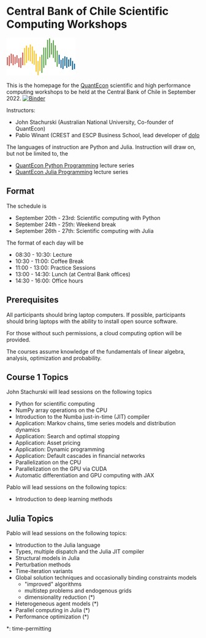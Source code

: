# Central Bank of Chile Scientific Computing Workshops

![](qe-logo-large.png)

This is the homepage for the [QuantEcon](https://quantecon.org/) scientific
and high performance computing workshops to be held at the Central Bank of
Chile in September 2022. [![Binder](https://mybinder.org/badge_logo.svg)](https://mybinder.org/v2/gh/QuantEcon/cbc_workshops/HEAD)

Instructors:

* John Stachurski (Australian National University, Co-founder of QuantEcon)
* Pablo Winant (CREST and ESCP Business School, lead developer of [dolo](https://github.com/EconForge/dolo.py)

The languages of instruction are Python and Julia.  Instruction will draw on,
but not be limited to, the 

* [QuantEcon Python Programming](https://python-programming.quantecon.org/intro.html) lecture series
* [QuantEcon Julia Programming](https://julia.quantecon.org/intro.html) lecture series


## Format

The schedule is

* September 20th - 23rd: Scientific computing with Python
* September 24th - 25th: Weekend break
* September 26th - 27th: Scientific computing with Julia

The format of each day will be

* 08:30 - 10:30: Lecture
* 10:30 - 11:00: Coffee Break
* 11:00 - 13:00: Practice Sessions
* 13:00 - 14:30: Lunch (at Central Bank offices)
* 14:30 - 16:00: Office hours


## Prerequisites

All participants should bring laptop computers.  If possible, participants
should bring laptops with the ability to install open source software.

For those without such permissions, a cloud computing option will be provided. 

The courses assume knowledge of the fundamentals of linear algebra,
analysis, optimization and probability.


## Course 1 Topics

John Stachurski will lead sessions on the following topics

* Python for scientific computing
* NumPy array operations on the CPU
* Introduction to the Numba just-in-time (JIT) compiler
* Application: Markov chains, time series models and distribution dynamics
* Application: Search and optimal stopping
* Application: Asset pricing
* Application: Dynamic programming
* Application: Default cascades in financial networks
* Parallelization on the CPU
* Parallelization on the GPU via CUDA
* Automatic differentiation and GPU computing with JAX

Pablo will lead sessions on the following topics:

* Introduction to deep learning methods

## Julia Topics

Pablo will lead sessions on the following topics:

* Introduction to the Julia language
* Types, multiple dispatch and the Julia JIT compiler
* Structural models in Julia
* Perturbation methods
* Time-iteration variants 
* Global solution techniques and occasionally binding constraints models
    * "improved" algorithms
    * multistep problems and endogenous grids
    * dimensionality reduction (\*)
* Heterogeneous agent models (\*)
* Parallel computing in Julia (\*)
* Performance optimization (\*)

\*: time-permitting



